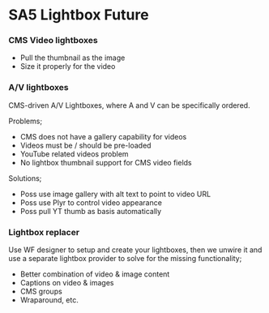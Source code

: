 # SA5 Lightbox Future

### CMS Video lightboxes&#x20;

* Pull the thumbnail as the image
* Size it properly for the video

### A/V lightboxes

CMS-driven A/V Lightboxes, where A and V can be specifically ordered.&#x20;

Problems;

* CMS does not have a gallery capability for videos&#x20;
* Videos must be / should be pre-loaded&#x20;
* YouTube related videos problem&#x20;
* No lightbox thumbnail support for CMS video fields

Solutions;

* Poss use image gallery with alt text to point to video URL
* Poss use Plyr to control video appearance&#x20;
* Poss pull YT thumb as basis automatically&#x20;

### Lightbox replacer

Use WF designer to setup and create your lightboxes, then we unwire it and use a separate lightbox provider to solve for the missing functionality;

* Better combination of video & image content
* Captions on video & images&#x20;
* CMS groups&#x20;
* Wraparound, etc.&#x20;

